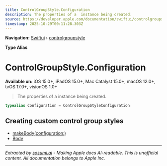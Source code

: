 ```yaml
---
title: ControlGroupStyle.Configuration
description: The properties of a  instance being created.
source: https://developer.apple.com/documentation/swiftui/controlgroupstyle/configuration
timestamp: 2025-10-29T00:11:28.303Z
---
```


**Navigation:** [Swiftui](/documentation/swiftui) › [controlgroupstyle](/documentation/swiftui/controlgroupstyle)

**Type Alias**

# ControlGroupStyle.Configuration

**Available on:** iOS 15.0+, iPadOS 15.0+, Mac Catalyst 15.0+, macOS 12.0+, tvOS 17.0+, visionOS 1.0+

> The properties of a  instance being created.

```swift
typealias Configuration = ControlGroupStyleConfiguration
```

## Creating custom control group styles

- [makeBody(configuration:)](/documentation/swiftui/controlgroupstyle/makebody(configuration:))
- [Body](/documentation/swiftui/controlgroupstyle/body)

---

*Extracted by [sosumi.ai](https://sosumi.ai) - Making Apple docs AI-readable.*
*This is unofficial content. All documentation belongs to Apple Inc.*
